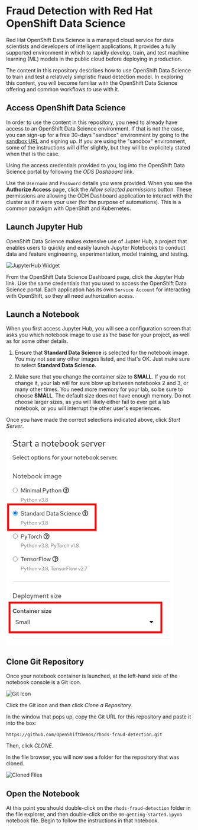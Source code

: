 # Fraud Detection with Red Hat OpenShift Data Science
Red Hat OpenShift Data Science is a managed cloud service for data scientists
and developers of intelligent applications. It provides a fully supported
environment in which to rapidly develop, train, and test machine learning (ML)
models in the public cloud before deploying in production.

The content in this repository describes how to use OpenShift Data Science to
train and test a relatively simplistic fraud detection model. In exploring this
content, you will become familiar with the OpenShift Data Science offering and
common workflows to use with it.

## Access OpenShift Data Science
In order to use the content in this repository, you need to already have access
to an OpenShift Data Science environment. If that is not the case, you can sign-up for a free 30-days "sandbox" environment by going to the [sandbox URL](https://red.ht/rhods-sandbox) and signing up.
If you are using the "sandbox" environment, some of the instructions will differ slightly, but they will be explicitely stated when that is the case. 

Using the access credentials provided
to you, log into the OpenShift Data Science portal by following the _ODS
Dashboard_ link. 

Use the `Username` and `Password` details you were provided. When you see the
**Authorize Access** page, click the _Allow selected permissions_ button. These
permissions are allowing the ODH Dashboard application to interact with the
cluster as if it were your user (for the purpose of automations). This is a
common paradigm with OpenShift and Kubernetes.

## Launch Jupyter Hub
OpenShift Data Science makes extensive use of Jupter Hub, a project that enables
users to quickly and easily launch Jupyter Notebooks to conduct data and feature
engineering, experimentation, model training, and testing.

![JupyterHub Widget](images/launch-jh.png)

From the OpenShift Data Science Dashboard page, click the Jupyter Hub link. Use the
same credentials that you used to access the OpenShift Data Science portal. Each
application has its own `Service Account` for interacting with OpenShift, so
they all need authorization acess.

## Launch a Notebook
When you first access Jupyter Hub, you will see a configuration screen that asks
you which notebook image to use as the base for your project, as well as for
some other details. 

1. Ensure that **Standard Data Science** is selected for the
notebook image. You may not see any other images listed, and that's OK. Just make sure to select **Standard Data Science**.

2. Make sure that you change the container size to **SMALL**. If you do not change it, your lab will for sure blow up between notebooks 2 and 3, or many other times. You need more memory for your lab, so be sure to choose **SMALL**. The default size does not have enough memory. Do not choose larger sizes, as you will likely either fail to ever get a lab notebook, or you will interrupt the other user's experiences.

Once you have made the correct selections indicated above, click _Start Server_.

![Server Options](images/start-server.png)

## Clone Git Repository
Once your notebook container is launched, at the left-hand side of the notebook console is a Git icon. 

![Git Icon](images/click-git-icon.png)

Click the Git icon and then click _Clone a Repository_. 

In the window that pops up, copy the Git URL for this repository and paste it into the box:

```
https://github.com/OpenShiftDemos/rhods-fraud-detection.git
```

Then, click _CLONE_.

In the file browser, you will now see a folder for the repository that was cloned.

![Cloned Files](images/cloned-files.png)

## Open the Notebook
At this point you should double-click on the `rhods-fraud-detection` folder in
the file explorer, and then double-click on the `00-getting-started.ipynb`
notebook file. Begin to follow the instructions in that notebook.